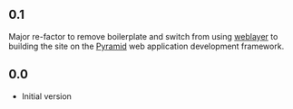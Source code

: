 
## 0.1

Major re-factor to remove boilerplate and switch from using [weblayer][] to building
the site on the [Pyramid][] web application development framework.

[weblayer]: http://packages.python.org/weblayer/
[Pyramid]: http://docs.pylonsproject.org/projects/pyramid/en/latest/

## 0.0

-  Initial version
